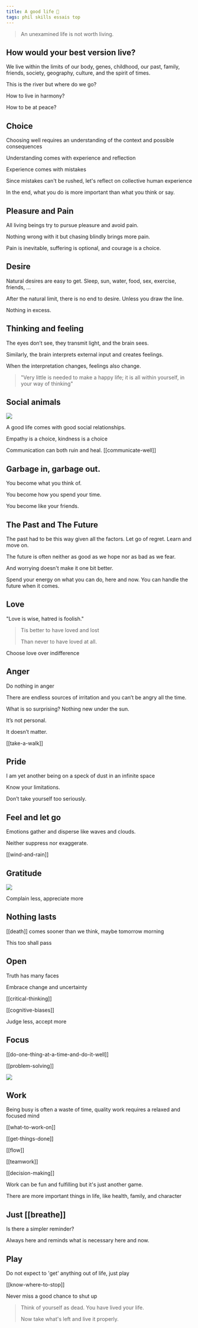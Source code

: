 ```yaml
---
title: A good life 🌱 
tags: phil skills essais top 
---
```


> An unexamined life is not worth living.

## How would your best version live?  

We live within the limits of our body, genes, childhood, our past, family, friends, society, geography, culture, and the spirit of times. 

This is the river but where do we go? 

How to live in harmony? 

How to be at peace? 

## Choice 

Choosing well requires an understanding of the context and possible consequences

Understanding comes with experience and reflection 

Experience comes with mistakes 

Since mistakes can't be rushed, let's reflect on collective human experience  

In the end, what you do is more important than what you think or say. 

## Pleasure and Pain 

All living beings try to pursue pleasure and avoid pain. 

Nothing wrong with it but chasing blindly brings more pain. 

Pain is inevitable, suffering is optional, and courage is a choice. 

## Desire 

Natural desires are easy to get. Sleep, sun, water, food, sex, exercise, friends, ... 

After the natural limit, there is no end to desire. Unless you draw the line.  

Nothing in excess. 

## Thinking and feeling

The eyes don’t see, they transmit light, and the brain sees. 

Similarly, the brain interprets external input and creates feelings. 
  
When the interpretation changes, feelings also change.  

> "Very little is needed to make a happy life; 
> it is all within yourself, in your way of thinking"

## Social animals 

![](/static/img/boy-and-cat.jpeg)

A good life comes with good social relationships. 

Empathy is a choice, kindness is a choice 

Communication can both ruin and heal. [[communicate-well]]

## Garbage in, garbage out. 

You become what you think of. 

You become how you spend your time. 

You become like your friends. 

## The Past and The Future 

The past had to be this way given all the factors. Let go of regret. Learn and move on. 

The future is often neither as good as we hope nor as bad as we fear. 

And worrying doesn't make it one bit better. 

Spend your energy on what you can do, here and now. You can handle the future when it comes. 

## Love

"Love is wise, hatred is foolish."

> Tis better to have loved and lost
>
> Than never to have loved at all.

Choose love over indifference 

## Anger 

Do nothing in anger

There are endless sources of irritation and you can’t be angry all the time. 

What is so surprising? Nothing new under the sun. 

It’s not personal. 

It doesn’t matter. 

[[take-a-walk]]

## Pride 

I am yet another being on a speck of dust in an infinite space 

Know your limitations. 

Don’t take yourself too seriously.

## Feel and let go 

Emotions gather and disperse like waves and clouds. 

Neither suppress nor exaggerate.  

[[wind-and-rain]]

## Gratitude 

![](/static/img/notice-when-you-are-happy.png)
 
Complain less, appreciate more

## Nothing lasts 

[[death]] comes sooner than we think, maybe tomorrow morning  

This too shall pass 

## Open

Truth has many faces

Embrace change and uncertainty  

[[critical-thinking]]

[[cognitive-biases]]

Judge less, accept more

## Focus 

[[do-one-thing-at-a-time-and-do-it-well]]

[[problem-solving]]

![](/static/img/just-do-one-thing.png)

## Work 

Being busy is often a waste of time, quality work requires a relaxed and focused mind 

[[what-to-work-on]]

[[get-things-done]]

[[flow]]

[[teamwork]]

[[decision-making]]

Work can be fun and fulfilling but it's just another game. 

There are more important things in life, like health, family, and character   

## Just [[breathe]]

Is there a simpler reminder? 

Always here and reminds what is necessary here and now.

## Play 

Do not expect to 'get' anything out of life, just play 

[[know-where-to-stop]]

Never miss a good chance to shut up

> Think of yourself as dead. You have lived your life.  
> 
> Now take what's left and live it properly.